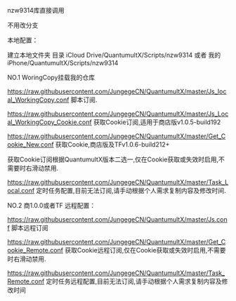 nzw9314库直接调用


不用改分支


本地配置：

建立本地文件夹 目录 iCloud Drive/QuantumultX/Scripts/nzw9314 或者 我的iPhone/QuantumultX/Scripts/nzw9314

NO.1  WoringCopy挂载我的仓库

https://raw.githubusercontent.com/JungegeCN/QuantumultX/master/Js_local_WorkingCopy.conf 脚本订阅.

https://raw.githubusercontent.com/JungegeCN/QuantumultX/master/Js_Local_WorkingCopy_Cookie.conf 获取Cookie订阅,适用于商店版v1.0.5-build192

https://raw.githubusercontent.com/JungegeCN/QuantumultX/master/Get_Cookie_New.conf 获取Cookie,商店版及TFv1.0.6-build212+

获取Cookie订阅根据QuantumultX版本二选一,仅在Cookie获取或失效时启用,不需要时右滑动禁用.

https://raw.githubusercontent.com/JungegeCN/QuantumultX/master/Task_Local.conf 定时任务配置,目前无法订阅,请手动根据个人需求复制内容及修改时间.



NO.2  商1.0.0或者TF 远程配置：

https://raw.githubusercontent.com/JungegeCN/QuantumultX/master/Js.conf 脚本远程订阅

https://raw.githubusercontent.com/JungegeCN/QuantumultX/master/Get_Cookie_Remote.conf 获取Cookie远程订阅,仅在Cookie获取或失效时启用,不需要时右滑动禁用.

https://raw.githubusercontent.com/JungegeCN/QuantumultX/master/Task_Remote.conf 定时任务远程配置,目前无法订阅,请手动根据个人需求复制内容及修改时间
